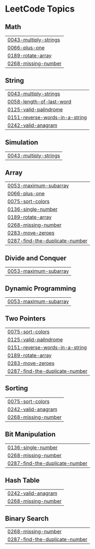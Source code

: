 

<!---LeetCode Topics Start-->
# LeetCode Topics
## Math
|  |
| ------- |
| [0043-multiply-strings](https://github.com/solomon-2105/DSA/tree/master/0043-multiply-strings) |
| [0066-plus-one](https://github.com/solomon-2105/DSA/tree/master/0066-plus-one) |
| [0189-rotate-array](https://github.com/solomon-2105/DSA/tree/master/0189-rotate-array) |
| [0268-missing-number](https://github.com/solomon-2105/DSA/tree/master/0268-missing-number) |
## String
|  |
| ------- |
| [0043-multiply-strings](https://github.com/solomon-2105/DSA/tree/master/0043-multiply-strings) |
| [0058-length-of-last-word](https://github.com/solomon-2105/DSA/tree/master/0058-length-of-last-word) |
| [0125-valid-palindrome](https://github.com/solomon-2105/DSA/tree/master/0125-valid-palindrome) |
| [0151-reverse-words-in-a-string](https://github.com/solomon-2105/DSA/tree/master/0151-reverse-words-in-a-string) |
| [0242-valid-anagram](https://github.com/solomon-2105/DSA/tree/master/0242-valid-anagram) |
## Simulation
|  |
| ------- |
| [0043-multiply-strings](https://github.com/solomon-2105/DSA/tree/master/0043-multiply-strings) |
## Array
|  |
| ------- |
| [0053-maximum-subarray](https://github.com/solomon-2105/DSA/tree/master/0053-maximum-subarray) |
| [0066-plus-one](https://github.com/solomon-2105/DSA/tree/master/0066-plus-one) |
| [0075-sort-colors](https://github.com/solomon-2105/DSA/tree/master/0075-sort-colors) |
| [0136-single-number](https://github.com/solomon-2105/DSA/tree/master/0136-single-number) |
| [0189-rotate-array](https://github.com/solomon-2105/DSA/tree/master/0189-rotate-array) |
| [0268-missing-number](https://github.com/solomon-2105/DSA/tree/master/0268-missing-number) |
| [0283-move-zeroes](https://github.com/solomon-2105/DSA/tree/master/0283-move-zeroes) |
| [0287-find-the-duplicate-number](https://github.com/solomon-2105/DSA/tree/master/0287-find-the-duplicate-number) |
## Divide and Conquer
|  |
| ------- |
| [0053-maximum-subarray](https://github.com/solomon-2105/DSA/tree/master/0053-maximum-subarray) |
## Dynamic Programming
|  |
| ------- |
| [0053-maximum-subarray](https://github.com/solomon-2105/DSA/tree/master/0053-maximum-subarray) |
## Two Pointers
|  |
| ------- |
| [0075-sort-colors](https://github.com/solomon-2105/DSA/tree/master/0075-sort-colors) |
| [0125-valid-palindrome](https://github.com/solomon-2105/DSA/tree/master/0125-valid-palindrome) |
| [0151-reverse-words-in-a-string](https://github.com/solomon-2105/DSA/tree/master/0151-reverse-words-in-a-string) |
| [0189-rotate-array](https://github.com/solomon-2105/DSA/tree/master/0189-rotate-array) |
| [0283-move-zeroes](https://github.com/solomon-2105/DSA/tree/master/0283-move-zeroes) |
| [0287-find-the-duplicate-number](https://github.com/solomon-2105/DSA/tree/master/0287-find-the-duplicate-number) |
## Sorting
|  |
| ------- |
| [0075-sort-colors](https://github.com/solomon-2105/DSA/tree/master/0075-sort-colors) |
| [0242-valid-anagram](https://github.com/solomon-2105/DSA/tree/master/0242-valid-anagram) |
| [0268-missing-number](https://github.com/solomon-2105/DSA/tree/master/0268-missing-number) |
## Bit Manipulation
|  |
| ------- |
| [0136-single-number](https://github.com/solomon-2105/DSA/tree/master/0136-single-number) |
| [0268-missing-number](https://github.com/solomon-2105/DSA/tree/master/0268-missing-number) |
| [0287-find-the-duplicate-number](https://github.com/solomon-2105/DSA/tree/master/0287-find-the-duplicate-number) |
## Hash Table
|  |
| ------- |
| [0242-valid-anagram](https://github.com/solomon-2105/DSA/tree/master/0242-valid-anagram) |
| [0268-missing-number](https://github.com/solomon-2105/DSA/tree/master/0268-missing-number) |
## Binary Search
|  |
| ------- |
| [0268-missing-number](https://github.com/solomon-2105/DSA/tree/master/0268-missing-number) |
| [0287-find-the-duplicate-number](https://github.com/solomon-2105/DSA/tree/master/0287-find-the-duplicate-number) |
<!---LeetCode Topics End-->